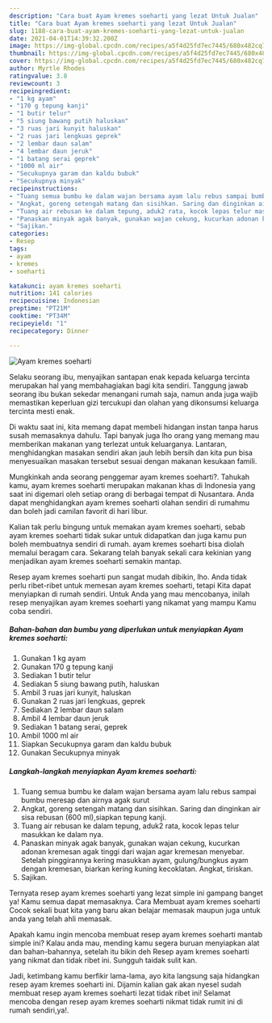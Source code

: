 ```yaml
---
description: "Cara buat Ayam kremes soeharti yang lezat Untuk Jualan"
title: "Cara buat Ayam kremes soeharti yang lezat Untuk Jualan"
slug: 1188-cara-buat-ayam-kremes-soeharti-yang-lezat-untuk-jualan
date: 2021-04-01T14:39:32.200Z
image: https://img-global.cpcdn.com/recipes/a5f4d25fd7ec7445/680x482cq70/ayam-kremes-soeharti-foto-resep-utama.jpg
thumbnail: https://img-global.cpcdn.com/recipes/a5f4d25fd7ec7445/680x482cq70/ayam-kremes-soeharti-foto-resep-utama.jpg
cover: https://img-global.cpcdn.com/recipes/a5f4d25fd7ec7445/680x482cq70/ayam-kremes-soeharti-foto-resep-utama.jpg
author: Myrtle Rhodes
ratingvalue: 3.8
reviewcount: 3
recipeingredient:
- "1 kg ayam"
- "170 g tepung kanji"
- "1 butir telur"
- "5 siung bawang putih haluskan"
- "3 ruas jari kunyit haluskan"
- "2 ruas jari lengkuas geprek"
- "2 lembar daun salam"
- "4 lembar daun jeruk"
- "1 batang serai geprek"
- "1000 ml air"
- "Secukupnya garam dan kaldu bubuk"
- "Secukupnya minyak"
recipeinstructions:
- "Tuang semua bumbu ke dalam wajan bersama ayam lalu rebus sampai bumbu meresap dan airnya agak surut"
- "Angkat, goreng setengah matang dan sisihkan. Saring dan dinginkan air sisa rebusan (600 ml),siapkan tepung kanji."
- "Tuang air rebusan ke dalam tepung, aduk2 rata, kocok lepas telur masukkan ke dalam nya."
- "Panaskan minyak agak banyak, gunakan wajan cekung, kucurkan adonan kremesan agak tinggi dari wajan agar kremesan menyebar. Setelah pinggirannya kering masukkan ayam, gulung/bungkus ayam dengan kremesan, biarkan kering kuning kecoklatan. Angkat, tiriskan."
- "Sajikan."
categories:
- Resep
tags:
- ayam
- kremes
- soeharti

katakunci: ayam kremes soeharti 
nutrition: 141 calories
recipecuisine: Indonesian
preptime: "PT21M"
cooktime: "PT34M"
recipeyield: "1"
recipecategory: Dinner

---
```



![Ayam kremes soeharti](https://img-global.cpcdn.com/recipes/a5f4d25fd7ec7445/680x482cq70/ayam-kremes-soeharti-foto-resep-utama.jpg)

Selaku seorang ibu, menyajikan santapan enak kepada keluarga tercinta merupakan hal yang membahagiakan bagi kita sendiri. Tanggung jawab seorang ibu bukan sekedar menangani rumah saja, namun anda juga wajib memastikan keperluan gizi tercukupi dan olahan yang dikonsumsi keluarga tercinta mesti enak.

Di waktu  saat ini, kita memang dapat membeli hidangan instan tanpa harus susah memasaknya dahulu. Tapi banyak juga lho orang yang memang mau memberikan makanan yang terlezat untuk keluarganya. Lantaran, menghidangkan masakan sendiri akan jauh lebih bersih dan kita pun bisa menyesuaikan masakan tersebut sesuai dengan makanan kesukaan famili. 



Mungkinkah anda seorang penggemar ayam kremes soeharti?. Tahukah kamu, ayam kremes soeharti merupakan makanan khas di Indonesia yang saat ini digemari oleh setiap orang di berbagai tempat di Nusantara. Anda dapat menghidangkan ayam kremes soeharti olahan sendiri di rumahmu dan boleh jadi camilan favorit di hari libur.

Kalian tak perlu bingung untuk memakan ayam kremes soeharti, sebab ayam kremes soeharti tidak sukar untuk didapatkan dan juga kamu pun boleh membuatnya sendiri di rumah. ayam kremes soeharti bisa diolah memalui beragam cara. Sekarang telah banyak sekali cara kekinian yang menjadikan ayam kremes soeharti semakin mantap.

Resep ayam kremes soeharti pun sangat mudah dibikin, lho. Anda tidak perlu ribet-ribet untuk memesan ayam kremes soeharti, tetapi Kita dapat menyiapkan di rumah sendiri. Untuk Anda yang mau mencobanya, inilah resep menyajikan ayam kremes soeharti yang nikamat yang mampu Kamu coba sendiri.

<!--inarticleads1-->

##### Bahan-bahan dan bumbu yang diperlukan untuk menyiapkan Ayam kremes soeharti:

1. Gunakan 1 kg ayam
1. Gunakan 170 g tepung kanji
1. Sediakan 1 butir telur
1. Sediakan 5 siung bawang putih, haluskan
1. Ambil 3 ruas jari kunyit, haluskan
1. Gunakan 2 ruas jari lengkuas, geprek
1. Sediakan 2 lembar daun salam
1. Ambil 4 lembar daun jeruk
1. Sediakan 1 batang serai, geprek
1. Ambil 1000 ml air
1. Siapkan Secukupnya garam dan kaldu bubuk
1. Gunakan Secukupnya minyak




<!--inarticleads2-->

##### Langkah-langkah menyiapkan Ayam kremes soeharti:

1. Tuang semua bumbu ke dalam wajan bersama ayam lalu rebus sampai bumbu meresap dan airnya agak surut
1. Angkat, goreng setengah matang dan sisihkan. Saring dan dinginkan air sisa rebusan (600 ml),siapkan tepung kanji.
1. Tuang air rebusan ke dalam tepung, aduk2 rata, kocok lepas telur masukkan ke dalam nya.
1. Panaskan minyak agak banyak, gunakan wajan cekung, kucurkan adonan kremesan agak tinggi dari wajan agar kremesan menyebar. Setelah pinggirannya kering masukkan ayam, gulung/bungkus ayam dengan kremesan, biarkan kering kuning kecoklatan. Angkat, tiriskan.
1. Sajikan.




Ternyata resep ayam kremes soeharti yang lezat simple ini gampang banget ya! Kamu semua dapat memasaknya. Cara Membuat ayam kremes soeharti Cocok sekali buat kita yang baru akan belajar memasak maupun juga untuk anda yang telah ahli memasak.

Apakah kamu ingin mencoba membuat resep ayam kremes soeharti mantab simple ini? Kalau anda mau, mending kamu segera buruan menyiapkan alat dan bahan-bahannya, setelah itu bikin deh Resep ayam kremes soeharti yang nikmat dan tidak ribet ini. Sungguh taidak sulit kan. 

Jadi, ketimbang kamu berfikir lama-lama, ayo kita langsung saja hidangkan resep ayam kremes soeharti ini. Dijamin kalian gak akan nyesel sudah membuat resep ayam kremes soeharti lezat tidak ribet ini! Selamat mencoba dengan resep ayam kremes soeharti nikmat tidak rumit ini di rumah sendiri,ya!.

